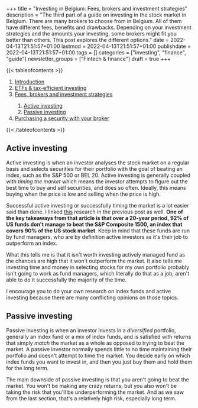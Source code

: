 +++
title = "Investing in Belgium: Fees, brokers and investment strategies"
description = "The third part of a guide on investing in the stock market in Belgium. There are many brokers to choose from in Belgium. All of them have different fees, benefits and drawbacks. Depending on your investment strategies and the amounts your investing, some brokers might fit you better than others. This post explores the different options."
date = 2022-04-13T21:51:57+01:00
lastmod = 2022-04-13T21:51:57+01:00
publishdate = 2022-04-13T21:51:57+01:00
tags = []
categories = ["investing", "finance", "guide"]
newsletter_groups = ["Fintech & finance"]
draft = true
+++

{{< tableofcontents >}}
<ol>
	<li><a href="#">Introduction</a></li>
	<li><a href="#">ETFs & tax-efficient investing</a></li>
	<li><a href="#">Fees, brokers and investment strategies</a></li>
	<ol>
		<li><a href="#active-versus-passive-investing">Active investing</a></li>
		<li><a href="#active-versus-passive-investing">Passive investing</a></li>
	</ol>
	<li><a href="#">Purchasing a security with your broker</a></li>
</ol>
{{< /tableofcontents >}}


## Active investing

Active investing is when an investor analyses the stock market on a regular basis and selects securities for their portfolio with the goal of beating an index, such as the S&P 500 or BEL 20. Active investing is generally coupled with _timing the market_ which means the investor attempts to figure out the best time to buy and sell securities, and does so often. Ideally, this means buying when the price is low and selling when the price is high.

Successful active investing or successfully timing the market is a lot easier said than done. I linked [this](https://www.spglobal.com/spdji/en/documents/spiva/spiva-us-year-end-2022.pdf) research in the previous post as well. **One of the key takeaways from that article is that over a 20-year period, 92% of US funds don't manage to beat the S&P Composite 1500, an index that covers 90% of the US stock market**. Keep in mind that these funds are run by fund managers, who are by definition active investors as it's their job to outperform an index.

What this tells me is that it isn't worth investing actively managed fund as the chances are high that it won't outperform the market. It also tells me investing time and money in selecting stocks for my own portfolio probably isn't going to work as fund managers, which literally do that as a job, aren't able to do it successfully the majority of the time.

I encourage you to do your own research on index funds and active investing because there are many conflicting opinions on those topics.

## Passive investing

Passive investing is when an investor invests in a _diversified_ portfolio, generally an index fund or a mix of index funds, and is satisfied with returns that simply _match_ the market as a whole as opposed to trying to beat the market. A passive investor normally spends little to no time maintaining their portfolio and doesn't attempt to time the market. You decide early on which index funds you want to invest in, and then you just buy them and hold them for the long term. 

The main downside of passive investing is that you aren't going to beat the market. You won't be making any crazy returns, but you also won't be taking the risk that you'll be underperforming the market. And as we saw from the last section, that's a relatively high risk, especially long term. 








